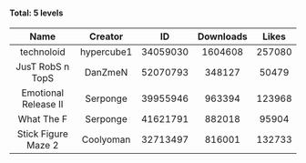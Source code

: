 #### Total: 5 levels

| Name | Creator | ID | Downloads | Likes |
|:---:|:---:|:---:|:---:|:---:|
| technoloid | hypercube1 | 34059030 | 1604608 | 257080
| JusT RobS n TopS | DanZmeN | 52070793 | 348127 | 50479
| Emotional Release II | Serponge | 39955946 | 963394 | 123968
| What The F | Serponge | 41621791 | 882018 | 95904
| Stick Figure Maze 2 | Coolyoman | 32713497 | 816001 | 132733
